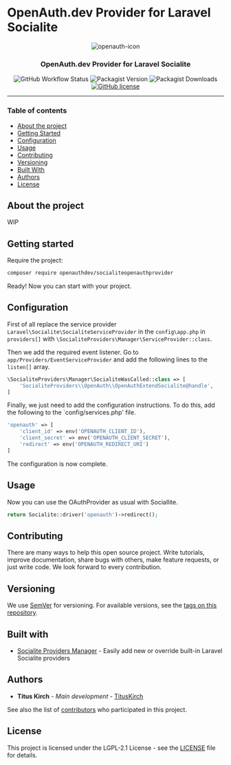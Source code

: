 # OpenAuth.dev Provider for Laravel Socialite

<div align=center>

![openauth-icon](https://user-images.githubusercontent.com/81188/87538212-25d2ef00-c69c-11ea-87a7-b967826cb669.png)


### OpenAuth.dev Provider for Laravel Socialite


![GitHub Workflow Status](https://img.shields.io/github/workflow/status/openauth-dev/SocialiteOpenAuthProvider/Build) ![Packagist Version](https://img.shields.io/packagist/v/openauthdev/socialiteopenauthprovider) ![Packagist Downloads](https://img.shields.io/packagist/dt/openauthdev/socialiteopenauthprovider) 
[![GitHub license](https://img.shields.io/github/license/openauth-dev/SocialiteOpenAuthProvider)](https://github.com/openauth-dev/SocialiteOpenAuthProvider/blob/main/LICENSE)

</div>

---

### Table of contents

* [About the project](#about-the-project)
* [Getting Started](#getting-started)
* [Configuration](#configuration)
* [Usage](#usage)
* [Contributing](#contributing)
* [Versioning](#versioning)
* [Built With](#built-with)
* [Authors](#authors)
* [License](#license)

## About the project

WIP

## Getting started

Require the project:
```BASH
composer require openauthdev/socialiteopenauthprovider
```

Ready! Now you can start with your project.

## Configuration

First of all replace the service provider `Laravel\Socialite\SocialiteServiceProvider` in the `config\app.php` in `providers[]` with `\SocialiteProviders\Manager\ServiceProvider::class`.

Then we add the required event listener. Go to `app/Providers/EventServiceProvider` and add the following lines to the `listen[]` array.
```PHP
\SocialiteProviders\Manager\SocialiteWasCalled::class => [
    'SocialiteProviders\\OpenAuth\\OpenAuthExtendSocialite@handle',
]
```

Finally, we just need to add the configuration instructions. To do this, add the following to the `config/services.php' file.
```PHP
'openauth' => [
    'client_id' => env('OPENAUTH_CLIENT_ID'),
    'client_secret' => env('OPENAUTH_CLIENT_SECRET'),
    'redirect' => env('OPENAUTH_REDIRECT_URI')
]
```

The configuration is now complete.

## Usage

Now you can use the OAuthProvider as usual with Sociallite.
```PHP
return Socialite::driver('openauth')->redirect();
```

## Contributing
There are many ways to help this open source project. Write tutorials, improve documentation, share bugs with others, make feature requests, or just write code. We look forward to every contribution.

## Versioning

We use [SemVer](http://semver.org/) for versioning. For available versions, see the [tags on this repository](https://github.com/openauth-dev/SocialiteOpenAuthProvider/tags).

## Built with

* [Socialite Providers Manager](https://github.com/SocialiteProviders/Manager) - Easily add new or override built-in Laravel Socialite providers

## Authors

* **Titus Kirch** - *Main development* - [TitusKirch](https://github.com/TitusKirch)

See also the list of [contributors](https://github.com/openauth-dev/SocialiteOpenAuthProvider/graphs/contributors) who participated in this project.

## License

This project is licensed under the LGPL-2.1 License - see the [LICENSE](LICENSE) file for details.
